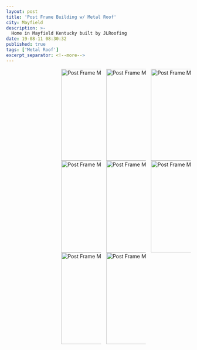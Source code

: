 ```yaml
---
layout: post
title: 'Post Frame Building w/ Metal Roof'
city: Mayfield
description: >-
  Home in Mayfield Kentucky built by JLRoofing
date: 19-08-11 08:30:32
published: true
tags: ['Metal Roof']
excerpt_separator: <!--more-->
---
```

<div style="padding: 0 0 0 150px; align: right;">
  <div style="column-count: 3; padding: 0 auto 0 auto">
   <img src="{{ site.url }}/assets/projects/Mayfield-08-19/IMG_20190809_124149.jpg" alt="Post Frame Mayfield" height="250px" width="250px"/>

   <img src="{{ site.url }}/assets/projects/Mayfield-08-19/IMG_20190809_063922.jpg" alt="Post Frame Mayfield" height="250px" width="250px"/>

   <img src="{{ site.url }}/assets/projects/Mayfield-08-19/IMG_20190807_095918.jpg" alt="Post Frame Mayfield" height="250px" width="250px"/>

   <img src="{{ site.url }}/assets/projects/Mayfield-08-19/IMG_20190808_093607.jpg" alt="Post Frame Mayfield" height="250px" width="250px"/>

   <img src="{{ site.url }}/assets/projects/Mayfield-08-19/IMG_20190812_132639.jpg" alt="Post Frame Mayfield" height="250px" width="250px"/>

   <img src="{{ site.url }}/assets/projects/Mayfield-08-19/IMG_20190812_132708.jpg" alt="Post Frame Mayfield" height="250px" width="250px"/>

   <img src="{{ site.url }}/assets/projects/Mayfield-08-19/IMG_20190813_084030.jpg" alt="Post Frame Mayfield" height="250px" width="250px"/>

   <img src="{{ site.url }}/assets/projects/Mayfield-08-19/mayfield_007_19_08.jpg" alt="Post Frame Mayfield" height="250px" width="250px"/>
  </div>
</div>
<!--more-->
